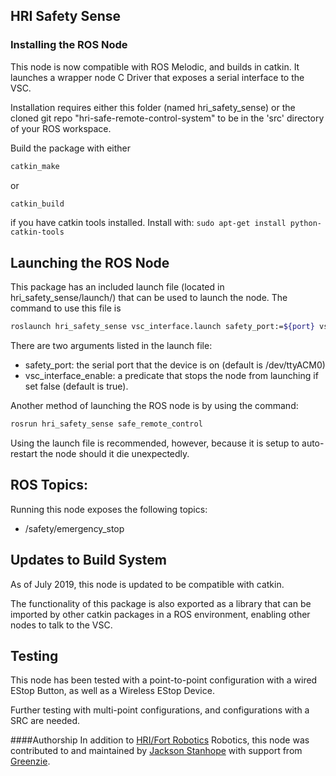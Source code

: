 ## HRI Safety Sense
### Installing the ROS Node
This node is now compatible with ROS Melodic, and builds in catkin. It launches a wrapper node C Driver that 
exposes a serial interface to the VSC. 

Installation requires either this folder (named hri_safety_sense) or the cloned git repo "hri-safe-remote-control-system"
to be in the 'src' directory of your ROS workspace.

Build the package with either

```bash
catkin_make
``` 
or
```bash
catkin_build
```
if you have catkin tools installed. Install with: `sudo apt-get install python-catkin-tools`

## Launching the ROS Node
This package has an included launch file (located in hri_safety_sense/launch/) that can be used to launch
the node. The command to use this file is
```bash
roslaunch hri_safety_sense vsc_interface.launch safety_port:=${port} vsc_interface_enable:=${yN}
```

There are two arguments listed in the launch file:
* safety_port: the serial port that the device is on (default is /dev/ttyACM0)
* vsc_interface_enable: a predicate that stops the node from launching if set false (default is true).

Another method of launching the ROS node is by using the command:
```bash
rosrun hri_safety_sense safe_remote_control
```
Using the launch file is recommended, however, because it is setup to auto-restart the node should it die 
unexpectedly.

## ROS Topics:
Running this node exposes the following topics:
* /safety/emergency_stop

## Updates to Build System
As of July 2019, this node is updated to be compatible with catkin. 

The functionality of this package is also 
exported as a library that can be imported by other catkin packages in a ROS environment, enabling other nodes 
to talk to the VSC.

## Testing
This node has been tested with a point-to-point configuration with a wired EStop Button, as well as a Wireless EStop Device.

Further testing with multi-point configurations, and configurations with a SRC are needed.

####Authorship
In addition to [HRI/Fort Robotics](https://hriwiki.atlassian.net/wiki/spaces/DOC/overview) Robotics, this node was contributed to and maintained by [Jackson Stanhope](js@greenzie.co) with support from [Greenzie](www.greenzie.com).

    
